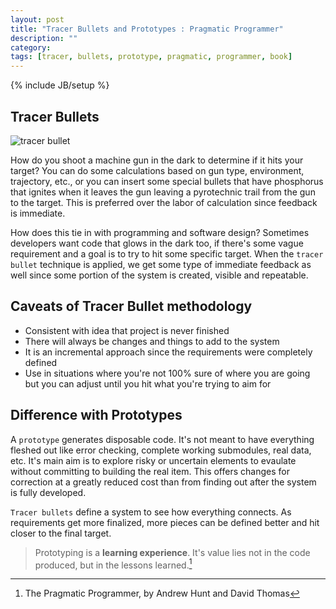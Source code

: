 ```yaml
---
layout: post
title: "Tracer Bullets and Prototypes : Pragmatic Programmer"
description: ""
category: 
tags: [tracer, bullets, prototype, pragmatic, programmer, book]
---
```

{% include JB/setup %}

## Tracer Bullets

![tracer bullet](http://www.arl.army.mil/www/pages/578/image.1.large.jpg)

How do you shoot a machine gun in the dark to determine if it hits your target?  You can do some calculations based on gun type, environment, trajectory, etc., or you can insert some special bullets that have phosphorus that ignites when it leaves the gun leaving a pyrotechnic trail from the gun to the target. This is preferred over the labor of calculation since feedback is immediate.

How does this tie in with programming and software design? Sometimes developers want code that glows in the dark too, if there's some vague requirement and a goal is to try to hit some specific target. When the `tracer bullet` technique is applied, we get some type of immediate feedback as well since some portion of the system is created, visible and repeatable.

## Caveats of Tracer Bullet methodology

* Consistent with idea that project is never finished
* There will always be changes and things to add to the system
* It is an incremental approach since the requirements were completely defined
* Use in situations where you're not 100% sure of where you are going but you can adjust until you hit what you're trying to aim for

## Difference with Prototypes

A `prototype` generates disposable code. It's not meant to have everything fleshed out like error checking, complete working submodules, real data, etc. It's main aim is to explore risky or uncertain elements to evaulate without committing to building the real item. This offers changes for correction at a greatly reduced cost than from finding out after the system is fully developed.

`Tracer bullets` define a system to see how everything connects. As requirements get more finalized, more pieces can be defined better and hit closer to the final target.

> Prototyping is a **learning experience**. It's value lies not in the code produced, but in the lessons learned.[^1]

[^1]: The Pragmatic Programmer, by Andrew Hunt and David Thomas


